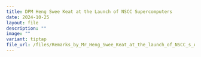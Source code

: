 ```yaml
---
title: DPM Heng Swee Keat at the Launch of NSCC Supercomputers
date: 2024-10-25
layout: file
description: ""
image: ""
variant: tiptap
file_url: /files/Remarks_by_Mr_Heng_Swee_Keat_at_the_launch_of_NSCC_s_ASPIRE_2A_and_2A__25_October_2024.pdf
---
```

